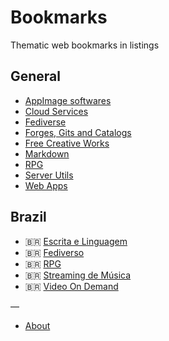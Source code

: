 # Bookmarks

Thematic web bookmarks in listings

## General

* [AppImage softwares](appimage.md)
* [Cloud Services](cloud.md)
* [Fediverse](fediverse.md) 
* [Forges, Gits and Catalogs](code-yp.md)
* [Free Creative Works](free-creations.md)
* [Markdown](markdown.md)
* [RPG](rpg.md)
* [Server Utils](servers.md)
* [Web Apps](webapps.md)

## Brazil

* 🇧🇷 [Escrita e Linguagem](br-lang.md)
* 🇧🇷 [Fediverso](br-fediverse.md)
* 🇧🇷 [RPG](br-rpg.md)
* 🇧🇷 [Streaming de Música](br-music.md)
* 🇧🇷 [Video On Demand](br-vod.md) 

—
* [About](ABOUT.md)